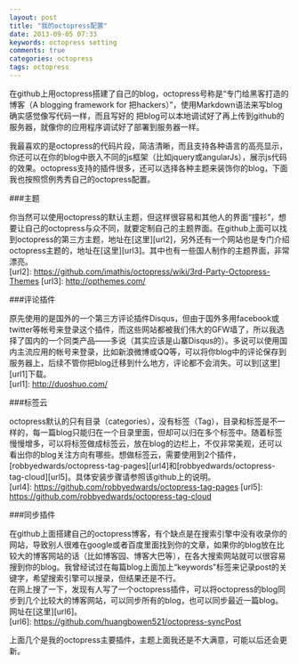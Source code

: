 ```yaml
---
layout: post
title: "我的octopress配置"
date: 2013-09-05 07:33
keywords: octopress setting
comments: true
categories: octopress
tags: octopress
---
```

  
在github上用octopress搭建了自己的blog，octopress号称是“专门给黑客打造的博客（A blogging framework for
把hackers）”，使用Markdown语法来写blog确实感觉像写代码一样，而且写好的
把blog可以本地调试好了再上传到github的服务器，就像你的应用程序调试好了部署到服务器一样。
  
<!--more-->  
我最喜欢的是octopress的代码片段，简洁清晰，而且支持各种语言的高亮显示，你还可以在你的blog中嵌入不同的js框架（比如jquery或angularJs），展示js代码的效果。octopress支持的插件很多，还可以选择各种主题来装饰你的blog，下面我也按照惯例秀秀自己的octopress配置。  
  
###主题  
  
你当然可以使用octopress的默认主题，但这样很容易和其他人的界面“撞衫”，想要让自己的octopress与众不同，就要定制自己的主题界面。在github上面可以找到octopress的第三方主题，地址在[这里][url2]，另外还有一个网站也是专门介绍octopress主题的，地址在[这里][url3]。其中也有一些国人制作的主题界面，非常漂亮。  
[url2]: https://github.com/imathis/octopress/wiki/3rd-Party-Octopress-Themes
[url3]: http://opthemes.com/
  
###评论插件  
  
原先使用的是国外的一个第三方评论插件Disqus，但由于国外多用facebook或twitter等帐号来登录这个插件，而这些网站都被我们伟大的GFW墙了，所以我选择了国内的一个同类产品——多说（其实应该是山寨Disqus的）。多说可以使用国内主流应用的帐号来登录，比如新浪微博或QQ等，可以将你blog中的评论保存到服务器上，后续不管你把blog迁移到什么地方，评论都不会消失。可以到[这里][url1]下载。  
[url1]: http://duoshuo.com/
  
###标签云  
  
octopress默认的只有目录（categories），没有标签（Tag），目录和标签是不一样的，每一篇blog只能归在一个目录里面，但却可以归在多个标签中。随着标签慢慢增多，可以将标签做成标签云，放在blog的边栏上，不仅非常美观，还可以看出你的blog关注方向有哪些。想做标签云，需要使用到2个插件，[robbyedwards/octopress-tag-pages][url4]和[robbyedwards/octopress-tag-cloud][url5]。具体安装步骤请参照该github上的说明。  
[url4]: https://github.com/robbyedwards/octopress-tag-pages
[url5]: https://github.com/robbyedwards/octopress-tag-cloud
  
###同步插件  
  
在github上面搭建自己的octopress博客，有个缺点是在搜索引擎中没有收录你的网站，导致别人很难在google或者百度里面找到你的文章，如果你的blog放在比较大的博客网站的话（比如博客园、博客大巴等），在各大搜索网站就可以很容易搜到你的blog。我曾经试过在每篇blog上面加上“keywords"标签来记录post的关键字，希望搜索引擎可以搜录，但结果还是不行。  
在网上搜了一下，发现有人写了一个octopress插件，可以将octopress的blog同步到几个比较大的博客网站，可以同步所有的blog，也可以同步最近一篇blog。网址在[这里][url6]。  
[url6]: https://github.com/huangbowen521/octopress-syncPost
  
上面几个是我的octopress主要插件，主题上面我还是不大满意，可能以后还会更新。


